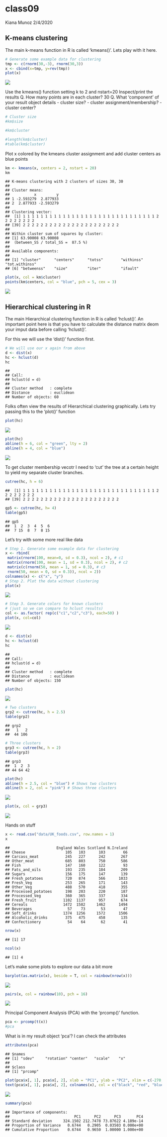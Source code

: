 class09
================
Kiana Munoz
2/4/2020

## K-means clustering

The main k-means function in R is called ‘kmeans()’. Lets play with it
here.

``` r
# Generate some example data for clustering
tmp <- c(rnorm(30,-3), rnorm(30,3))
x <- cbind(x=tmp, y=rev(tmp))
plot(x)
```

![](class09_files/figure-gfm/unnamed-chunk-1-1.png)<!-- -->

Use the kmeans() function setting k to 2 and nstart=20 Inspect/print the
results Q. How many points are in each cluster? 30 Q. What ‘component’
of your result object details - cluster size? - cluster
assignment/membership? - cluster center?

``` r
# Cluster size
#km$size
```

``` r
#km$cluster
```

``` r
#length(km$cluster)
#table(km$cluster)
```

Plot x colored by the kmeans cluster assignment and add cluster centers
as blue points

``` r
km <- kmeans(x, centers = 2, nstart = 20)
km
```

    ## K-means clustering with 2 clusters of sizes 30, 30
    ## 
    ## Cluster means:
    ##           x         y
    ## 1 -2.593279  2.877933
    ## 2  2.877933 -2.593279
    ## 
    ## Clustering vector:
    ##  [1] 1 1 1 1 1 1 1 1 1 1 1 1 1 1 1 1 1 1 1 1 1 1 1 1 1 1 1 1 1 1 2 2 2 2 2 2 2 2
    ## [39] 2 2 2 2 2 2 2 2 2 2 2 2 2 2 2 2 2 2 2 2 2 2
    ## 
    ## Within cluster sum of squares by cluster:
    ## [1] 63.90008 63.90008
    ##  (between_SS / total_SS =  87.5 %)
    ## 
    ## Available components:
    ## 
    ## [1] "cluster"      "centers"      "totss"        "withinss"     "tot.withinss"
    ## [6] "betweenss"    "size"         "iter"         "ifault"

``` r
plot(x, col = km$cluster)
points(km$centers, col = "blue", pch = 5, cex = 3)
```

![](class09_files/figure-gfm/unnamed-chunk-6-1.png)<!-- -->

## Hierarchical clustering in R

The main Hierarchical clustering function in R is called ‘hclust()’. An
important point here is that you have to calculate the distance matrix
deom your imput data before calling ‘hclust()’.

For this we will use the ‘dist()’ function first.

``` r
# We will use our x again from above
d <- dist(x)
hc <- hclust(d)
hc
```

    ## 
    ## Call:
    ## hclust(d = d)
    ## 
    ## Cluster method   : complete 
    ## Distance         : euclidean 
    ## Number of objects: 60

Folks often view the results of Hierarchical clustering graphically.
Lets try passing this to the ‘plot()’ function

``` r
plot(hc)
```

![](class09_files/figure-gfm/unnamed-chunk-8-1.png)<!-- -->

``` r
plot(hc)
abline(h = 6, col = "green", lty = 2)
abline(h = 4, col = "blue")
```

![](class09_files/figure-gfm/unnamed-chunk-9-1.png)<!-- -->

To get cluster membership vecotr I need to ‘cut’ the tree at a certain
height to yield my separate cluster branches.

``` r
cutree(hc, h = 6)
```

    ##  [1] 1 1 1 1 1 1 1 1 1 1 1 1 1 1 1 1 1 1 1 1 1 1 1 1 1 1 1 1 1 1 2 2 2 2 2 2 2 2
    ## [39] 2 2 2 2 2 2 2 2 2 2 2 2 2 2 2 2 2 2 2 2 2 2

``` r
gp5 <- cutree(hc, h= 4)
table(gp5)
```

    ## gp5
    ##  1  2  3  4  5  6 
    ##  7 15  8  7  8 15

Let’s try with some more real like data

``` r
# Step 1. Generate some example data for clustering
x <- rbind(
 matrix(rnorm(100, mean=0, sd = 0.3), ncol = 2), # c1
 matrix(rnorm(100, mean = 1, sd = 0.3), ncol = 2), # c2
 matrix(c(rnorm(50, mean = 1, sd = 0.3), # c3
 rnorm(50, mean = 0, sd = 0.3)), ncol = 2))
colnames(x) <- c("x", "y")
# Step 2. Plot the data without clustering
plot(x)
```

![](class09_files/figure-gfm/unnamed-chunk-12-1.png)<!-- -->

``` r
# Step 3. Generate colors for known clusters
# (just so we can compare to hclust results)
col <- as.factor( rep(c("c1","c2","c3"), each=50) )
plot(x, col=col)
```

![](class09_files/figure-gfm/unnamed-chunk-12-2.png)<!-- -->

``` r
d <- dist(x)
hc <- hclust(d)
hc
```

    ## 
    ## Call:
    ## hclust(d = d)
    ## 
    ## Cluster method   : complete 
    ## Distance         : euclidean 
    ## Number of objects: 150

``` r
plot(hc)
```

![](class09_files/figure-gfm/unnamed-chunk-14-1.png)<!-- -->

``` r
# Two clusters
grp2 <- cutree(hc, h = 2.5)
table(grp2)
```

    ## grp2
    ##   1   2 
    ##  44 106

``` r
# Three clusters
grp3 <- cutree(hc, h = 2)
table(grp3)
```

    ## grp3
    ##  1  2  3 
    ## 44 64 42

``` r
plot(hc)
abline(h = 2.5, col = "blue") # Shows two clusters
abline(h = 2, col = "pink") # Shows three clusters
```

![](class09_files/figure-gfm/unnamed-chunk-17-1.png)<!-- -->

``` r
plot(x, col = grp3)
```

![](class09_files/figure-gfm/unnamed-chunk-18-1.png)<!-- -->

Hands on stuff

``` r
x <- read.csv("data/UK_foods.csv", row.names = 1)
x
```

    ##                     England Wales Scotland N.Ireland
    ## Cheese                  105   103      103        66
    ## Carcass_meat            245   227      242       267
    ## Other_meat              685   803      750       586
    ## Fish                    147   160      122        93
    ## Fats_and_oils           193   235      184       209
    ## Sugars                  156   175      147       139
    ## Fresh_potatoes          720   874      566      1033
    ## Fresh_Veg               253   265      171       143
    ## Other_Veg               488   570      418       355
    ## Processed_potatoes      198   203      220       187
    ## Processed_Veg           360   365      337       334
    ## Fresh_fruit            1102  1137      957       674
    ## Cereals                1472  1582     1462      1494
    ## Beverages                57    73       53        47
    ## Soft_drinks            1374  1256     1572      1506
    ## Alcoholic_drinks        375   475      458       135
    ## Confectionery            54    64       62        41

``` r
nrow(x)
```

    ## [1] 17

``` r
ncol(x)
```

    ## [1] 4

Let’s make some plots to explore our data a bit more

``` r
barplot(as.matrix(x), beside = T, col = rainbow(nrow(x)))
```

![](class09_files/figure-gfm/unnamed-chunk-21-1.png)<!-- -->

``` r
pairs(x, col = rainbow(10), pch = 16)
```

![](class09_files/figure-gfm/unnamed-chunk-22-1.png)<!-- -->

Principal Component Analysis (PCA) with the ‘prcomp()’ function.

``` r
pca <- prcomp(t(x))
#pca
```

What is in my result object ‘pca’? I can check the attributes

``` r
attributes(pca)
```

    ## $names
    ## [1] "sdev"     "rotation" "center"   "scale"    "x"       
    ## 
    ## $class
    ## [1] "prcomp"

``` r
plot(pca$x[, 1], pca$x[, 2], xlab = "PC1", ylab = "PC2", xlim = c(-270, 500))
text(pca$x[, 1], pca$x[, 2], colnames(x), col = c("black", "red", "blue", "darkgreen"))
```

![](class09_files/figure-gfm/unnamed-chunk-25-1.png)<!-- -->

``` r
summary(pca)
```

    ## Importance of components:
    ##                             PC1      PC2      PC3       PC4
    ## Standard deviation     324.1502 212.7478 73.87622 4.189e-14
    ## Proportion of Variance   0.6744   0.2905  0.03503 0.000e+00
    ## Cumulative Proportion    0.6744   0.9650  1.00000 1.000e+00
